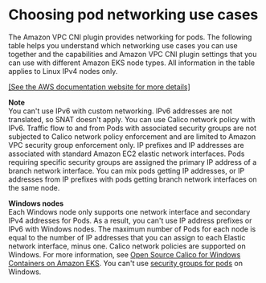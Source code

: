 # Choosing pod networking use cases<a name="pod-networking-use-cases"></a>

The Amazon VPC CNI plugin provides networking for pods\. The following table helps you understand which networking use cases you can use together and the capabilities and Amazon VPC CNI plugin settings that you can use with different Amazon EKS node types\. All information in the table applies to Linux IPv4 nodes only\.

[\[See the AWS documentation website for more details\]](http://docs.aws.amazon.com/eks/latest/userguide/pod-networking-use-cases.html)

**Note**  
You can't use IPv6 with custom networking\.
IPv6 addresses are not translated, so SNAT doesn't apply\.
You can use Calico network policy with IPv6\.
Traffic flow to and from Pods with associated security groups are not subjected to Calico network policy enforcement and are limited to Amazon VPC security group enforcement only\. 
IP prefixes and IP addresses are associated with standard Amazon EC2 elastic network interfaces\. Pods requiring specific security groups are assigned the primary IP address of a branch network interface\. You can mix pods getting IP addresses, or IP addresses from IP prefixes with pods getting branch network interfaces on the same node\.

**Windows nodes**  
Each Windows node only supports one network interface and secondary IPv4 addresses for Pods\. As a result, you can't use IP address prefixes or IPv6 with Windows nodes\. The maximum number of Pods for each node is equal to the number of IP addresses that you can assign to each Elastic network interface, minus one\. Calico network policies are supported on Windows\. For more information, see [Open Source Calico for Windows Containers on Amazon EKS](http://aws.amazon.com/blogs/containers/open-source-calico-for-windows-containers-on-amazon-eks/)\. You can't use [security groups for pods](security-groups-for-pods.md) on Windows\.